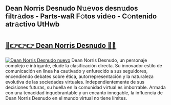 ## Dean Norris Desnudo N𝚞𝚎vos desn𝚞dos filtr𝚊dos - Parts-waR F𝚘tos vid𝚎o - C𝚘ntenido atr𝚊ctivo UtHwb

# <h2><a href="http://mb6uhb.tromn.icu/?c=Dean+Norris+Desnudo">🔗👉👉👉 Dean Norris Desnudo 🔗🔗</a></h2>

[![Dean Norris Desnudo nuevo](https://i.imgur.com/pEAQMta.gif)](http://mb6uhb.tromn.icu/?c=Dean+Norris+Desnudo)
Dean Norris Desnudo, un personaje complejo e intrigante, elude la clasificación directa. Su innovador estilo de comunicación en línea ha cautivado y enfurecido a sus seguidores, encendiendo debates sobre ética, autorrepresentación y la naturaleza evolutiva de las sociedades virtuales. Independientemente de sus decisiones futuras, su huella en la comunidad virtual es imborrable. Armada con una tenacidad inquebrantable y un encanto innegable, la influencia de Dean Norris Desnudo en el mundo virtual no tiene límites.
